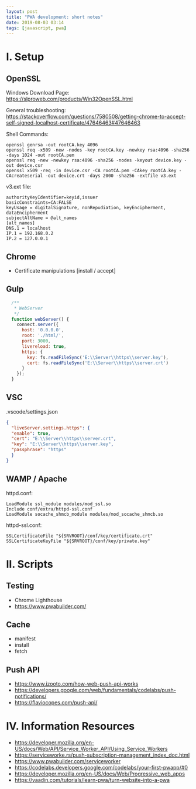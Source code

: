 ```yaml
---
layout: post
title: "PWA development: short notes"
date: 2019-08-03 03:14
tags: [javascript, pwa]
---
```



# I. Setup

## OpenSSL

Windows Download Page:
https://slproweb.com/products/Win32OpenSSL.html

General troubleshooting:
https://stackoverflow.com/questions/7580508/getting-chrome-to-accept-self-signed-localhost-certificate/47646463#47646463

Shell Commands:

```
openssl genrsa -out rootCA.key 4096
openssl req -x509 -new -nodes -key rootCA.key -newkey rsa:4096 -sha256 -days 1024 -out rootCA.pem
openssl req -new -newkey rsa:4096 -sha256 -nodes -keyout device.key -out device.csr
openssl x509 -req -in device.csr -CA rootCA.pem -CAkey rootCA.key -CAcreateserial -out device.crt -days 2000 -sha256 -extfile v3.ext
```

v3.ext file:

```
authorityKeyIdentifier=keyid,issuer
basicConstraints=CA:FALSE
keyUsage = digitalSignature, nonRepudiation, keyEncipherment, dataEncipherment
subjectAltName = @alt_names
[alt_names]
DNS.1 = localhost
IP.1 = 192.168.0.2
IP.2 = 127.0.0.1
```

## Chrome

- Certificate manipulations [install / accept]

## Gulp


```javascript
  /**
   * WebServer
   */
  function webServer() {
    connect.server({
      host: '0.0.0.0',
      root: './html/',
      port: 3000,
      livereload: true,
      https: {
        key: fs.readFileSync('E:\\Server\\https\\server.key'),
        cert: fs.readFileSync('E:\\Server\\https\\server.crt')
      }
    });
  }
```

## VSC

.vscode/settings.json

```json
{
  "liveServer.settings.https": {
  "enable": true,
  "cert": "E:\\Server\\https\\server.crt",
  "key": "E:\\Server\\https\\server.key",
  "passphrase": "https"
  }
}
```

## WAMP / Apache

httpd.conf:

```
LoadModule ssl_module modules/mod_ssl.so
Include conf/extra/httpd-ssl.conf
LoadModule socache_shmcb_module modules/mod_socache_shmcb.so
```

httpd-ssl.conf:

```
SSLCertificateFile "${SRVROOT}/conf/key/certificate.crt"
SSLCertificateKeyFile "${SRVROOT}/conf/key/private.key"
```


# II. Scripts

## Testing

- Chrome Lighthouse
- https://www.pwabuilder.com/

## Cache

- manifest
- install
- fetch

## Push API
- https://www.izooto.com/how-web-push-api-works
- https://developers.google.com/web/fundamentals/codelabs/push-notifications/
- https://flaviocopes.com/push-api/


# IV. Information Resources

- https://developer.mozilla.org/en-US/docs/Web/API/Service_Worker_API/Using_Service_Workers
- https://serviceworke.rs/push-subscription-management_index_doc.html
- https://www.pwabuilder.com/serviceworker
- https://codelabs.developers.google.com/codelabs/your-first-pwapp/#0
- https://developer.mozilla.org/en-US/docs/Web/Progressive_web_apps
- https://vaadin.com/tutorials/learn-pwa/turn-website-into-a-pwa
